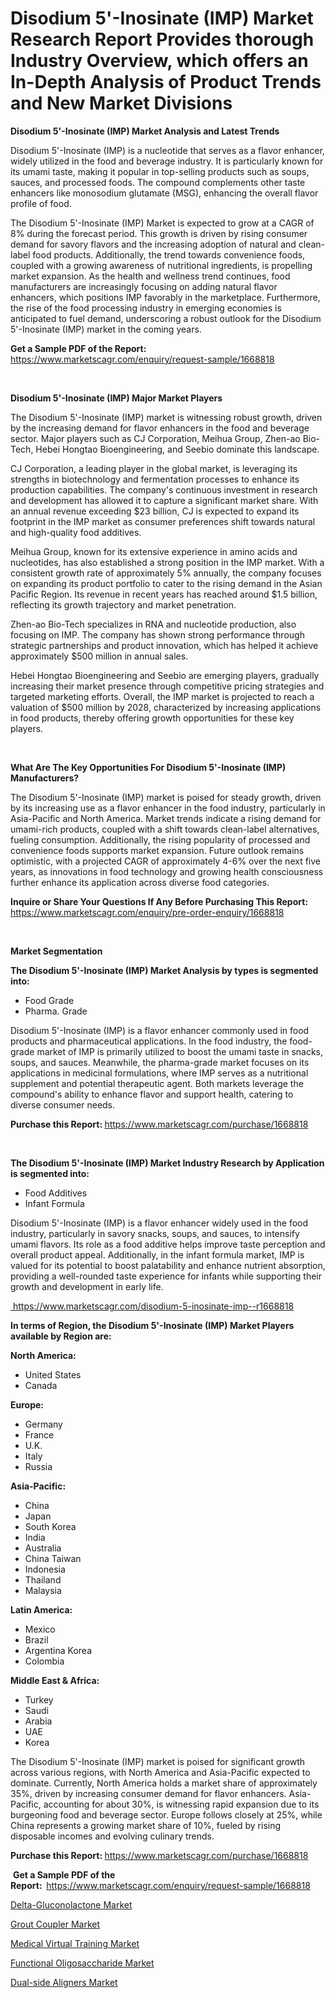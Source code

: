 <p><h1>Disodium 5'-Inosinate (IMP) Market Research Report Provides thorough Industry Overview, which offers an In-Depth Analysis of Product Trends and New Market Divisions</h1></p><p><strong>Disodium 5'-Inosinate (IMP) Market Analysis and Latest Trends</strong></p>
<p><p>Disodium 5'-Inosinate (IMP) is a nucleotide that serves as a flavor enhancer, widely utilized in the food and beverage industry. It is particularly known for its umami taste, making it popular in top-selling products such as soups, sauces, and processed foods. The compound complements other taste enhancers like monosodium glutamate (MSG), enhancing the overall flavor profile of food.</p><p>The Disodium 5'-Inosinate (IMP) Market is expected to grow at a CAGR of 8% during the forecast period. This growth is driven by rising consumer demand for savory flavors and the increasing adoption of natural and clean-label food products. Additionally, the trend towards convenience foods, coupled with a growing awareness of nutritional ingredients, is propelling market expansion. As the health and wellness trend continues, food manufacturers are increasingly focusing on adding natural flavor enhancers, which positions IMP favorably in the marketplace. Furthermore, the rise of the food processing industry in emerging economies is anticipated to fuel demand, underscoring a robust outlook for the Disodium 5'-Inosinate (IMP) market in the coming years.</p></p>
<p><strong>Get a Sample PDF of the Report:&nbsp;</strong> <a href="https://www.marketscagr.com/enquiry/request-sample/1668818?utm_campaign=1802&utm_medium=2&utm_source=Github&utm_content=ia&utm_term=27102024&utm_id=disodium-5-inosinate-imp">https://www.marketscagr.com/enquiry/request-sample/1668818</a></p>
<p>&nbsp;</p>
<p><strong>Disodium 5'-Inosinate (IMP) Major Market Players</strong></p>
<p><p>The Disodium 5'-Inosinate (IMP) market is witnessing robust growth, driven by the increasing demand for flavor enhancers in the food and beverage sector. Major players such as CJ Corporation, Meihua Group, Zhen-ao Bio-Tech, Hebei Hongtao Bioengineering, and Seebio dominate this landscape.</p><p>CJ Corporation, a leading player in the global market, is leveraging its strengths in biotechnology and fermentation processes to enhance its production capabilities. The company's continuous investment in research and development has allowed it to capture a significant market share. With an annual revenue exceeding $23 billion, CJ is expected to expand its footprint in the IMP market as consumer preferences shift towards natural and high-quality food additives.</p><p>Meihua Group, known for its extensive experience in amino acids and nucleotides, has also established a strong position in the IMP market. With a consistent growth rate of approximately 5% annually, the company focuses on expanding its product portfolio to cater to the rising demand in the Asian Pacific Region. Its revenue in recent years has reached around $1.5 billion, reflecting its growth trajectory and market penetration.</p><p>Zhen-ao Bio-Tech specializes in RNA and nucleotide production, also focusing on IMP. The company has shown strong performance through strategic partnerships and product innovation, which has helped it achieve approximately $500 million in annual sales. </p><p>Hebei Hongtao Bioengineering and Seebio are emerging players, gradually increasing their market presence through competitive pricing strategies and targeted marketing efforts. Overall, the IMP market is projected to reach a valuation of $500 million by 2028, characterized by increasing applications in food products, thereby offering growth opportunities for these key players.</p></p>
<p>&nbsp;</p>
<p><strong>What Are The Key Opportunities For Disodium 5'-Inosinate (IMP) Manufacturers?</strong></p>
<p><p>The Disodium 5'-Inosinate (IMP) market is poised for steady growth, driven by its increasing use as a flavor enhancer in the food industry, particularly in Asia-Pacific and North America. Market trends indicate a rising demand for umami-rich products, coupled with a shift towards clean-label alternatives, fueling consumption. Additionally, the rising popularity of processed and convenience foods supports market expansion. Future outlook remains optimistic, with a projected CAGR of approximately 4-6% over the next five years, as innovations in food technology and growing health consciousness further enhance its application across diverse food categories.</p></p>
<p><strong>Inquire or Share Your Questions If Any Before Purchasing This Report:</strong> <a href="https://www.marketscagr.com/enquiry/pre-order-enquiry/1668818?utm_campaign=1802&utm_medium=2&utm_source=Github&utm_content=ia&utm_term=27102024&utm_id=disodium-5-inosinate-imp">https://www.marketscagr.com/enquiry/pre-order-enquiry/1668818</a></p>
<p>&nbsp;</p>
<p><strong>Market Segmentation</strong></p>
<p><strong>The Disodium 5'-Inosinate (IMP) Market Analysis by types is segmented into:</strong></p>
<p><ul><li>Food Grade</li><li>Pharma. Grade</li></ul></p>
<p><p>Disodium 5'-Inosinate (IMP) is a flavor enhancer commonly used in food products and pharmaceutical applications. In the food industry, the food-grade market of IMP is primarily utilized to boost the umami taste in snacks, soups, and sauces. Meanwhile, the pharma-grade market focuses on its applications in medicinal formulations, where IMP serves as a nutritional supplement and potential therapeutic agent. Both markets leverage the compound's ability to enhance flavor and support health, catering to diverse consumer needs.</p></p>
<p><strong>Purchase this Report:&nbsp;</strong><a href="https://www.marketscagr.com/purchase/1668818?utm_campaign=1802&utm_medium=2&utm_source=Github&utm_content=ia&utm_term=27102024&utm_id=disodium-5-inosinate-imp">https://www.marketscagr.com/purchase/1668818</a></p>
<p>&nbsp;</p>
<p><strong>The Disodium 5'-Inosinate (IMP) Market Industry Research by Application is segmented into:</strong></p>
<p><ul><li>Food Additives</li><li>Infant Formula</li></ul></p>
<p><p>Disodium 5'-Inosinate (IMP) is a flavor enhancer widely used in the food industry, particularly in savory snacks, soups, and sauces, to intensify umami flavors. Its role as a food additive helps improve taste perception and overall product appeal. Additionally, in the infant formula market, IMP is valued for its potential to boost palatability and enhance nutrient absorption, providing a well-rounded taste experience for infants while supporting their growth and development in early life.</p></p>
<p><a href="https://www.marketscagr.com/disodium-5-inosinate-imp--r1668818?utm_campaign=1802&utm_medium=2&utm_source=Github&utm_content=ia&utm_term=27102024&utm_id=disodium-5-inosinate-imp">&nbsp;https://www.marketscagr.com/disodium-5-inosinate-imp--r1668818</a></p>
<p><strong>In terms of Region, the Disodium 5'-Inosinate (IMP) Market Players available by Region are:</strong></p>
<p>
    <p> <strong> North America: </strong>
        <ul>
            <li>United States</li>
            <li>Canada</li>
        </ul>
        </p> 
    <p> <strong> Europe: </strong>
        <ul>
            <li>Germany</li>
            <li>France</li>
            <li>U.K.</li>
            <li>Italy</li>
            <li>Russia</li>
        </ul>
        </p> 
    <p> <strong> Asia-Pacific: </strong>
        <ul>
            <li>China</li>
            <li>Japan</li>
            <li>South Korea</li>
            <li>India</li>
            <li>Australia</li>
            <li>China Taiwan</li>
            <li>Indonesia</li>
            <li>Thailand</li>
            <li>Malaysia</li>
        </ul>
        </p> 
    <p> <strong> Latin America: </strong>
        <ul>
            <li>Mexico</li>
            <li>Brazil</li>
            <li>Argentina Korea</li>
            <li>Colombia</li>
        </ul>
        </p> 
    <p> <strong> Middle East & Africa: </strong>
        <ul>
            <li>Turkey</li>
            <li>Saudi</li>
            <li>Arabia</li>
            <li>UAE</li>
            <li>Korea</li>
        </ul>
    </p>
    </p>
<p><p>The Disodium 5'-Inosinate (IMP) market is poised for significant growth across various regions, with North America and Asia-Pacific expected to dominate. Currently, North America holds a market share of approximately 35%, driven by increasing consumer demand for flavor enhancers. Asia-Pacific, accounting for about 30%, is witnessing rapid expansion due to its burgeoning food and beverage sector. Europe follows closely at 25%, while China represents a growing market share of 10%, fueled by rising disposable incomes and evolving culinary trends.</p></p>
<p><strong>Purchase this Report: </strong><a href="https://www.marketscagr.com/purchase/1668818?utm_campaign=1802&utm_medium=2&utm_source=Github&utm_content=ia&utm_term=27102024&utm_id=disodium-5-inosinate-imp">https://www.marketscagr.com/purchase/1668818</a></p>
<p>&nbsp;<strong>Get a Sample PDF of the Report:&nbsp;&nbsp;</strong><a href="https://www.marketscagr.com/enquiry/request-sample/1668818?utm_campaign=1802&utm_medium=2&utm_source=Github&utm_content=ia&utm_term=27102024&utm_id=disodium-5-inosinate-imp">https://www.marketscagr.com/enquiry/request-sample/1668818</a></p>
<p><strong></strong></p>
<p><p><a href="https://www.linkedin.com/pulse/delta-gluconolactone-market-size-growth-industry-analysis-zsn5e?trk=public_post_embed_feed-article-content&utm_campaign=1802&utm_medium=2&utm_source=Github&utm_content=ia&utm_term=27102024&utm_id=disodium-5-inosinate-imp">Delta-Gluconolactone Market</a></p><p><a href="https://www.linkedin.com/pulse/grout-coupler-market-global-insights-regional-analysis-qvvke?trk=public_post_embed_feed-article-content&utm_campaign=1802&utm_medium=2&utm_source=Github&utm_content=ia&utm_term=27102024&utm_id=disodium-5-inosinate-imp">Grout Coupler Market</a></p><p><a href="https://www.linkedin.com/pulse/medical-virtual-training-market-global-insights-regional-kte3e?trk=public_post_embed_feed-article-content&utm_campaign=1802&utm_medium=2&utm_source=Github&utm_content=ia&utm_term=27102024&utm_id=disodium-5-inosinate-imp">Medical Virtual Training Market</a></p><p><a href="https://www.linkedin.com/pulse/functional-oligosaccharide-market-global-share-ranking-oyafe?trk=public_post_embed_feed-article-content&utm_campaign=1802&utm_medium=2&utm_source=Github&utm_content=ia&utm_term=27102024&utm_id=disodium-5-inosinate-imp">Functional Oligosaccharide Market</a></p><p><a href="https://www.linkedin.com/pulse/global-dual-side-aligners-nexus-sector-confluences-regional-ghyxe?trk=public_post_embed_feed-article-content&utm_campaign=1802&utm_medium=2&utm_source=Github&utm_content=ia&utm_term=27102024&utm_id=disodium-5-inosinate-imp">Dual-side Aligners Market</a></p></p>